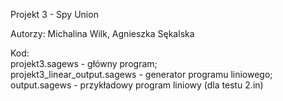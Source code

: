 Projekt 3 - Spy Union

Autorzy: Michalina Wilk, Agnieszka Sękalska

Kod:  
      projekt3.sagews - główny program; <br />
      projekt3_linear_output.sagews - generator programu liniowego; <br />
      output.sagews - przykładowy program liniowy (dla testu 2.in) <br />
